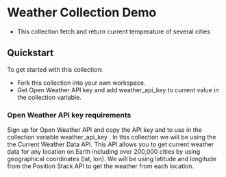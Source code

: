 # Weather Collection Demo
- This collection fetch and return current temperature of several cities 

## Quickstart
To get started with this collection:
* Fork this collection into your own workspace.
* Get Open Weather API key and add weather_api_key to current value in the collection variable.

### Open Weather API key requirements
Sign up for Open Weather API and copy the API key and to use in the collection variable weather_api_key . In this collection we will be using the the Current Weather Data API. This API allows you to get current weather data for any location on Earth including over 200,000 cities by using geographical coordinates (lat, lon). We will be using latitude and longitude from the Position Stack API to get the weather from each location.
